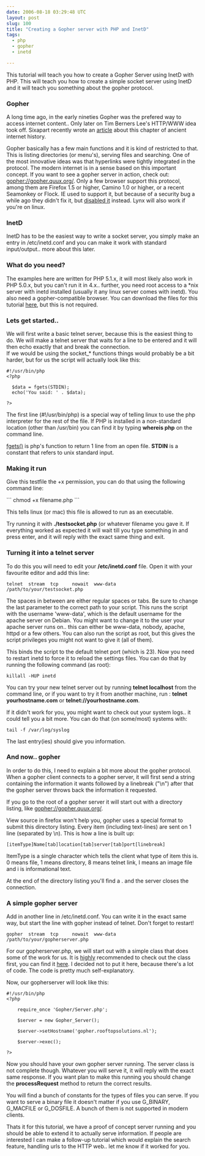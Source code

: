 ```yaml
---
date: 2006-08-18 03:29:48 UTC
layout: post
slug: 100
title: "Creating a Gopher server with PHP and InetD"
tags:
  - php
  - gopher
  - inetd

---
```

<p>This tutorial will teach you how to create a Gopher Server using InetD with PHP. This will teach you how to create a simple socket server using InetD and it will teach you something about the gopher protocol.</p>

<h3>Gopher</h3>
<p>A long time ago, in the early nineties Gopher was the prefered way to access internet content.. Only later on Tim Berners Lee's HTTP/WWW idea took off. Sixapart recently wrote an <a href="http://www.sixapart.com/about/news/2006/08/digging_up_info.html">article</a> about this chapter of ancient internet history.</p>

<p>Gopher basically has a few main functions and it is kind of restricted to that. This is listing directories (or menu's), serving files and searching. One of the most innovative ideas was that hyperlinks were tightly integrated in the protocol. The modern internet is in a sense based on this important concept. If you want to see a gopher server in action, check out: <a href="gopher://gopher.quux.org/">gopher://gopher.quux.org/</a>. Only a few browser support this protocol, among them are Firefox 1.5 or higher, Camino 1.0 or higher, or a recent Seamonkey or Flock. IE used to support it, but because of a security bug a while ago they didn't fix it, but <a href="http://www.microsoft.com/technet/security/bulletin/MS02-047.mspx
">disabled it</a> instead. Lynx will also work if you're on linux.</p>

<h3>InetD</h3>
<p>InetD has to be the easiest way to write a socket server, you simply make an entry in /etc/inetd.conf and you can make it work with standard input/output.. more about this later.</p>

<h3>What do you need?</h3>
<p>The examples here are written for PHP 5.1.x, it will most likely also work in PHP 5.0.x, but you can't run it in 4.x.. further, you need root access to a *nix server with inetd installed (usually it any linux server comes with inetd). You also need a gopher-compatible browser. You can download the files for this tutorial <a href="/code/?a=d&p=Gopher">here</a>, but this is not required.</p>

<h3>Lets get started..</h3>
<p>We will first write a basic telnet server, because this is the easiest thing to do. We will make a telnet server that waits for a line to be entered and it will then echo exactly that and break the connection.<br />
If we would be using the socket_* functions things would probably be a bit harder, but for us the script will actually look like this:</p>

```
#!/usr/bin/php
<?php

  $data = fgets(STDIN);
  echo('You said: ' . $data);

?>
```

<p>The first line (#!/usr/bin/php) is a special way of telling linux to use the php interpreter for the rest of the file. If PHP is installed in a non-standard location (other than /usr/bin) you can find it by typing <b>whereis php</b> on the command line.</p>
<p><a href="http://nl2.php.net/fgets">fgets()</a> is php's function to return 1 line from an open file. <b>STDIN</b> is a constant that refers to unix standard input.</p>

<h3>Making it run</h3>
<p>Give this testfile the +x permission, you can do that using the following command line:</p>
```
chmod +x filename.php
```
<p>This tells linux (or mac) this file is allowed to run as an executable.</p>
<p>Try running it with <b>./testsocket.php</b> (or whatever filename you gave it. If everything worked as expected it will wait till you type something in and press enter, and it will reply with the exact same thing and exit.</p>

<h3>Turning it into a telnet server</h3>
<p>To do this you will need to edit your <b>/etc/inetd.conf</b> file. Open it with your favourite editor and add this line:</p>

```
telnet  stream  tcp     nowait  www-data    /path/to/your/testsocket.php
```

<p>The spaces in between are either regular spaces or tabs. Be sure to change the last parameter to the correct path to your script. This runs the script with the username 'www-data', which is the default username for the apache server on Debian. You might want to change it to the user your apache server runs on.. this can either be www-data, nobody, apache, httpd or a few others. You can also run the script as root, but this gives the script privileges you might not want to give it (all of them).</p>

<p>This binds the script to the default telnet port (which is 23). Now you need to restart inetd to force it to reload the settings files. You can do that by running the following command (as root):</p>

```
killall -HUP inetd
```

<p>You can try your new telnet server out by running <b>telnet localhost</b> from the command line, or if you want to try it from another machine, run : <b>telnet yourhostname.com</b> or <b>telnet://yourhostname.com</b>.</p>

<p>If it didn't work for you, you might want to check out your system logs.. it could tell you a bit more. You can do that (on some/most) systems with:</p>

```
tail -f /var/log/syslog
```

<p>The last entry(ies) should give you information.</p>

<h3>And now.. gopher</h3>

<p>In order to do this, I need to explain a bit more about the gopher protocol. When a gopher client connects to a gopher server, it will first send a string containing the information it wants followed by a linebreak ("\n") after that the gopher server throws back the information it requested.</p>

<p>If you go to the root of a gopher server it will start out with a directory listing, like <a href="gopher://gopher.quux.org/">gopher://gopher.quux.org/</a>.
</p>

<p>View source in firefox won't help you, gopher uses a special format to submit this directory listing. Every item (including text-lines) are sent on 1 line (separated by \n). This is how a line is built up:</p>

```
[itemType]Name[tab]location[tab]server[tab]port[linebreak]
```

<p>ItemType is a single character which tells the client what type of item this is. 0 means file, 1 means directory, 8 means telnet link, I means an image file and i is informational text.</p>

<p>At the end of the directory listing you'll find a . and the server closes the connection.</p>

<h3>A simple gopher server</h3>

<p>Add in another line in /etc/inetd.conf. You can write it in the exact same way, but start the line with gopher instead of telnet. Don't forget to restart!</p>

```
gopher  stream  tcp     nowait  www-data    /path/to/your/gopherserver.php
```

<p>For our gopherserver.php, we will start out with a simple class that does some of the work for us. It is <u>highly</u> recommended to check out the class first, you can find it <a href="/code/?p=Gopher&a=s&file=/Gopher/Server.php">here</a>. I decided not to put it here, because there's a lot of code. The code is pretty much self-explanatory.</p>

<p>Now, our gopherserver will look like this:</p>

```
#!/usr/bin/php
<?php

    require_once 'Gopher/Server.php';

    $server = new Gopher_Server();

    $server->setHostname('gopher.rooftopsolutions.nl');

    $server->exec();

?>
```

<p>Now you should have your own gopher server running. The server class is not complete though. Whatever you will serve it, it will reply with the exact same response. If you want plan to make this running you should change the <b>processRequest</b> method to return the correct results.<br />
<p>You will find a bunch of constants for the types of files you can serve. If you want to serve a binary file it doesn't matter if you use G_BINARY, G_MACFILE or G_DOSFILE. A bunch of them is not supported in modern clients.</p>

<p>Thats it for this tutorial, we have a proof of concept server running and you should be able to extend it to actually serve information. If people are interested I can make a follow-up tutorial which would explain the search feature, handling urls to the HTTP web.. let me know if it worked for you.</p>
